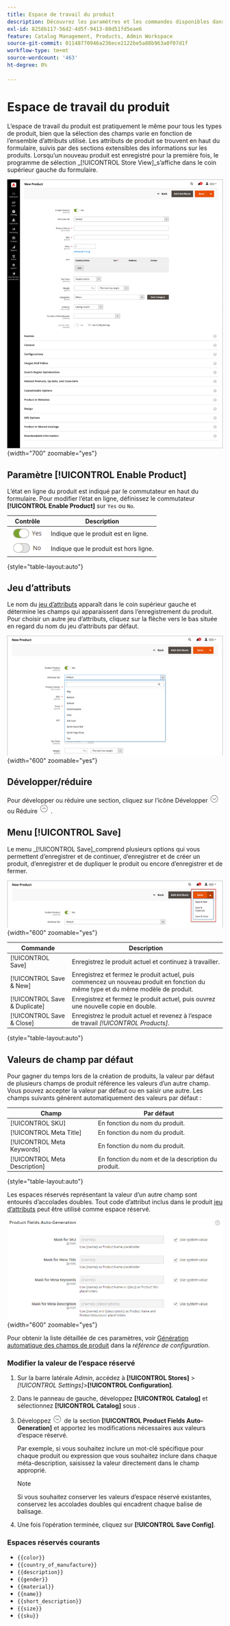 ```yaml
---
title: Espace de travail du produit
description: Découvrez les paramètres et les commandes disponibles dans l’espace de travail du produit.
exl-id: 8258b117-56d2-4d5f-9413-80d51fd5eae6
feature: Catalog Management, Products, Admin Workspace
source-git-commit: 01148770946a236ece2122be5a88b963a0f07d1f
workflow-type: tm+mt
source-wordcount: '463'
ht-degree: 0%

---
```


# Espace de travail du produit

L’espace de travail du produit est pratiquement le même pour tous les types de produit, bien que la sélection des champs varie en fonction de l’ensemble d’attributs utilisé. Les attributs de produit se trouvent en haut du formulaire, suivis par des sections extensibles des informations sur les produits. Lorsqu’un nouveau produit est enregistré pour la première fois, le programme de sélection _[!UICONTROL Store View]_s’affiche dans le coin supérieur gauche du formulaire.

![Espace de travail du produit](./assets/product-workspace-ee.png){width="700" zoomable="yes"}

## Paramètre [!UICONTROL Enable Product]

L’état en ligne du produit est indiqué par le commutateur en haut du formulaire. Pour modifier l’état en ligne, définissez le commutateur **[!UICONTROL Enable Product]** sur `Yes` ou `No`.

| Contrôle | Description |
|-------- | ----------- |
| ![Activer/désactiver oui](../assets/toggle-yes.png) | Indique que le produit est en ligne. |
| ![Basculer sur no](../assets/toggle-no.png) | Indique que le produit est hors ligne. |

{style="table-layout:auto"}

## Jeu d’attributs

Le nom du [jeu d’attributs](attribute-sets.md) apparaît dans le coin supérieur gauche et détermine les champs qui apparaissent dans l’enregistrement du produit. Pour choisir un autre jeu d’attributs, cliquez sur la flèche vers le bas située en regard du nom du jeu d’attributs par défaut.

![Ensemble d’attributs](./assets/product-attribute-set.png){width="600" zoomable="yes"}

## Développer/réduire

Pour développer ou réduire une section, cliquez sur l’icône Développer ![Sélecteur d’extension](../assets/icon-display-expand.png) ou Réduire ![Sélecteur de réduction](../assets/icon-display-collapse.png) .

## Menu [!UICONTROL Save]

Le menu _[!UICONTROL Save]_comprend plusieurs options qui vous permettent d’enregistrer et de continuer, d’enregistrer et de créer un produit, d’enregistrer et de dupliquer le produit ou encore d’enregistrer et de fermer.

![Menu Enregistrer](./assets/product-save-menu.png){width="600" zoomable="yes"}

| Commande | Description |
|--- |--- |
| [!UICONTROL Save] | Enregistrez le produit actuel et continuez à travailler. |
| [!UICONTROL Save & New] | Enregistrez et fermez le produit actuel, puis commencez un nouveau produit en fonction du même type et du même modèle de produit. |
| [!UICONTROL Save & Duplicate] | Enregistrez et fermez le produit actuel, puis ouvrez une nouvelle copie en double. |
| [!UICONTROL Save & Close] | Enregistrez le produit actuel et revenez à l’espace de travail _[!UICONTROL Products]_. |

{style="table-layout:auto"}

## Valeurs de champ par défaut

Pour gagner du temps lors de la création de produits, la valeur par défaut de plusieurs champs de produit référence les valeurs d’un autre champ. Vous pouvez accepter la valeur par défaut ou en saisir une autre. Les champs suivants génèrent automatiquement des valeurs par défaut :

| Champ | Par défaut |
|----- |------- |
| [!UICONTROL SKU] | En fonction du nom du produit. |
| [!UICONTROL Meta Title] | En fonction du nom du produit. |
| [!UICONTROL Meta Keywords] | En fonction du nom du produit. |
| [!UICONTROL Meta Description] | En fonction du nom et de la description du produit. |

{style="table-layout:auto"}

Les espaces réservés représentant la valeur d’un autre champ sont entourés d’accolades doubles. Tout code d’attribut inclus dans le produit [jeu d’attributs](attribute-sets.md) peut être utilisé comme espace réservé.

![Génération automatique des champs de produit](../configuration-reference/catalog/assets/catalog-product-fields-auto-generation.png){width="600" zoomable="yes"}

Pour obtenir la liste détaillée de ces paramètres, voir [Génération automatique des champs de produit](../configuration-reference/catalog/catalog.md#product-fields-auto-generation) dans la _référence de configuration_.

### Modifier la valeur de l’espace réservé

1. Sur la barre latérale _Admin_, accédez à **[!UICONTROL Stores]** > _[!UICONTROL Settings]_>**[!UICONTROL Configuration]**.

1. Dans le panneau de gauche, développez **[!UICONTROL Catalog]** et sélectionnez **[!UICONTROL Catalog]** sous .

1. Développez ![Sélecteur d’extension](../assets/icon-display-expand.png) de la section **[!UICONTROL Product Fields Auto-Generation]** et apportez les modifications nécessaires aux valeurs d’espace réservé.

   Par exemple, si vous souhaitez inclure un mot-clé spécifique pour chaque produit ou expression que vous souhaitez inclure dans chaque méta-description, saisissez la valeur directement dans le champ approprié.

   >[!NOTE]
   >
   >Si vous souhaitez conserver les valeurs d’espace réservé existantes, conservez les accolades doubles qui encadrent chaque balise de balisage.

1. Une fois l’opération terminée, cliquez sur **[!UICONTROL Save Config]**.

### Espaces réservés courants

- `{{color}}`
- `{{country_of_manufacture}}`
- `{{description}}`
- `{{gender}}`
- `{{material}}`
- `{{name}}`
- `{{short_description}}`
- `{{size}}`
- `{{sku}}`
